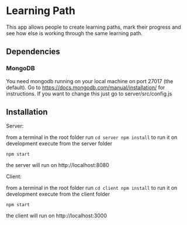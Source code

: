 # Learning Path

This app allows people to create learning paths, mark their progress and see how else is working through the same learning path.

## Dependencies

### MongoDB
You need mongodb running on your local machine on port 27017 (the default).
Go to https://docs.mongodb.com/manual/installation/ for instructions.
If you want to change this just go to server/src/config.js

## Installation

Server:

from a terminal in the root folder run
`
cd server
npm install
`
to run it on development execute from the server folder

`npm start`

the server will run on http://localhost:8080

Client:

from a terminal in the root folder run
`
cd client
npm install
`
to run it on development execute from the client folder

`npm start`

the client will run on http://localhost:3000
